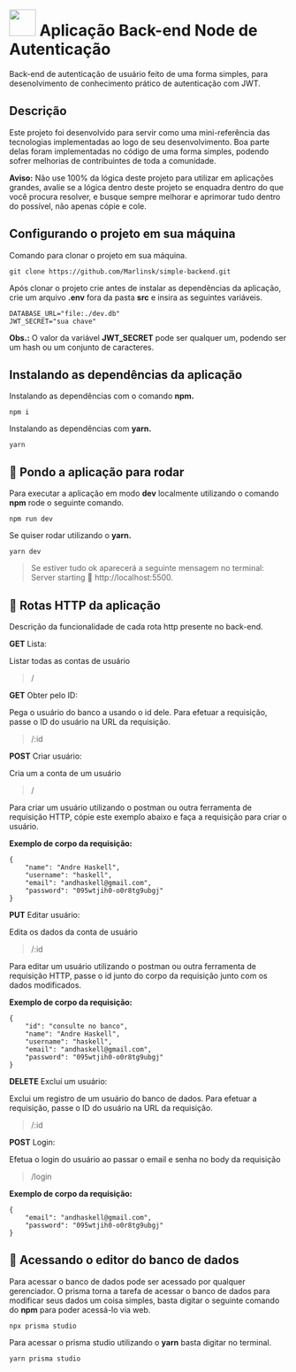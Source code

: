 # <img src="https://github.com/Marlinsk/node-authentication-backend/blob/main/.github/key.png" width="48px" height="48px"> Aplicação Back-end Node de Autenticação
Back-end de autenticação de usuário feito de uma forma simples, para desenolvimento de conhecimento prático de autenticação com JWT.

## Descrição
Este projeto foi desenvolvido para servir como uma mini-referência das tecnologias implementadas ao logo de seu desenvolvimento. Boa parte delas foram implementadas no código de uma forma simples, podendo sofrer melhorias de contribuintes de toda a comunidade.

**Aviso:** Não use 100% da lógica deste projeto para utilizar em aplicações grandes, avalie se a lógica dentro deste projeto se enquadra dentro do que você procura resolver, e busque sempre melhorar e aprimorar tudo dentro do possível, não apenas cópie e cole.

## Configurando o projeto em sua máquina
Comando para clonar o projeto em sua máquina.
```
git clone https://github.com/Marlinsk/simple-backend.git
```

Após clonar o projeto crie antes de instalar as dependências da aplicação, crie um arquivo **.env** fora da pasta **src** e insira as seguintes variáveis.
```
DATABASE_URL="file:./dev.db"
JWT_SECRET="sua chave"
```
**Obs.:** O valor da variável **JWT_SECRET** pode ser qualquer um, podendo ser um hash ou um conjunto de caracteres.

## Instalando as dependências da aplicação
Instalando as dependências com o comando **npm.**
```
npm i
```

Instalando as dependências com **yarn.**
```
yarn
```

## 🚀 Pondo a aplicação para rodar
Para executar a aplicação em modo **dev** localmente utilizando o comando **npm** rode o seguinte comando.
```
npm run dev
```
Se quiser rodar utilizando o **yarn.**
```
yarn dev
```
> Se estiver tudo ok aparecerá a seguinte mensagem no terminal: Server starting 🚀 http://localhost:5500.

## 🚏 Rotas HTTP da aplicação
Descrição da funcionalidade de cada rota http presente no back-end.

**GET** Lista: 

Listar todas as contas de usuário

> / 

**GET** Obter pelo ID:

Pega o usuário do banco a usando o id dele. Para efetuar a requisição, passe o ID do usuário na URL da requisição.

> /:id

**POST** Criar usuário:

Cria um a conta de um usuário

> /

Para criar um usuário utilizando o postman ou outra ferramenta de requisição HTTP, cópie este exemplo abaixo e faça a requisição para criar o usuário.

**Exemplo de corpo da requisição:**
```
{
    "name": "Andre Haskell",
    "username": "haskell",
    "email": "andhaskell@gmail.com",
    "password": "095wtjih0-o0r8tg9ubgj"
}
```

**PUT** Editar usuário:

Edita os dados da conta de usuário

> /:id

Para editar um usuário utilizando o postman ou outra ferramenta de requisição HTTP, passe o id junto do corpo da requisição junto com os dados modificados.

**Exemplo de corpo da requisição:**
```
{
    "id": "consulte no banco",
    "name": "Andre Haskell",
    "username": "haskell",
    "email": "andhaskell@gmail.com",
    "password": "095wtjih0-o0r8tg9ubgj"
}
```

**DELETE** Excluí um usuário:

Exclui um registro de um usuário do banco de dados. Para efetuar a requisição, passe o ID do usuário na URL da requisição.

> /:id

**POST** Login:

Efetua o login do usuário ao passar o email e senha no body da requisição

> /login

**Exemplo de corpo da requisição:**
```
{
    "email": "andhaskell@gmail.com",
    "password": "095wtjih0-o0r8tg9ubgj"
}
```

## 🏦 Acessando o editor do banco de dados
Para acessar o banco de dados pode ser acessado por qualquer gerenciador. O prisma torna a tarefa de acessar o banco de dados para modificar seus dados um coisa simples, basta digitar o seguinte comando do **npm** para poder acessá-lo via web.
```
npx prisma studio
```
Para acessar o prisma studio utilizando o **yarn** basta digitar no terminal.
```
yarn prisma studio
```

 
